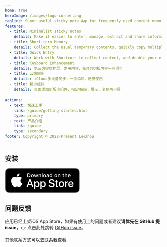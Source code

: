 ```yaml
---
home: true
heroImage: /images/logo-corner.png
tagline: Super useful sticky note App for frequently used content memo and short time content record
features:
  - title: Minimalist sticky notes
    details: Make it easier to enter, manage, extract and share information
  - title: Short-term Memory
    details: Collect the usual temporary contents, quickly copy multiple contents, and enter them quickly at once.
  - title: Quick Entry
    details: Work with Shortcuts to collect content, and double your efficiency
  - title: Keyboard Enhancement
    details: 第三方键盘扩展，常用内容、临时剪切板内容一应俱全
  - title: 云端同步
    details: iCloud多设备同步，一次添加，便捷使用
  - title: 新小组件
    details: 桌面添加新版小组件，指定Memo，展示、复制两不误

actions:
  - text: 快速上手
    link: /guide/getting-started.html
    type: primary
  - text: 产品介绍
    link: /guide
    type: secondary
footer: Copyright © 2022-Present Leozhou
---
```


## 安装
[![Download on the Mac App Store](/images/download/Download_on_the_App_Store_Badge_US-UK_RGB_blk_092917.svg)](https://apps.apple.com/cn/app/tomemo/id1610843304)


## 问题反馈

应用已经上架iOS App Store，如果有使用上的问题或者建议**请优先在 GitHub 提 issue**，👉 点击此处跳转 [GitHub issue](https://github.com/le0zh0u/ToMemo-doc/issues)。

其他联系方式可以去[联系我](/general/contact.html)查看